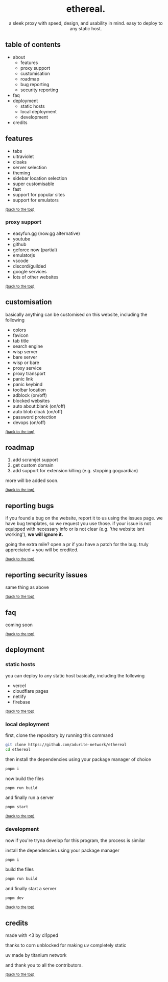 <h1 align="center" id="readme-top">ethereal.</h1>
<p align="center">a sleek proxy with speed, design, and usability in mind. easy to deploy to any static host.</p>

## table of contents
- about
  - features
  - proxy support
  - customisation
  - roadmap
  - bug reporting
  - security reporting
- faq
- deployment
  - static hosts
  - local deployment
  - development
- credits

## features
- tabs
- ultraviolet
- cloaks
- server selection
- theming
- sidebar location selection
- super customisable
- fast
- support for popular sites
- support for emulators

<sub> [(back to the top)](#readme-top)</sub>

### proxy support
- easyfun.gg (now.gg alternative)
- youtube
- github
- geforce now (partial)
- emulatorjs
- vscode
- discord/guilded
- google services
- lots of other websites

<sub> [(back to the top)](#readme-top)</sub>

## customisation
basically anything can be customised on this website, including the following

- colors
- favicon
- tab title
- search engine
- wisp server
- bare server
- wisp or bare
- proxy service
- proxy transport
- panic link
- panic keybind
- toolbar location
- adblock (on/off)
- blocked websites
- auto about:blank (on/off)
- auto blob cloak (on/off)
- password protection
- devops (on/off)

<sub> [(back to the top)](#readme-top)</sub>

## roadmap
1. add scramjet support
2. get custom domain
3. add support for extension killing (e.g. stopping goguardian)

more will be added soon.

<sub> [(back to the top)](#readme-top)</sub>

## reporting bugs
if you found a bug on the website, report it to us using the issues page. we have bug templates, so we request you use those. if your issue is not equipped with necessary info or is not clear (e.g. 'the website isnt working'), **we will ignore it.**

going the extra mile? open a pr if you have a patch for the bug. truly appreciated + you will be credited.

<sub> [(back to the top)](#readme-top)</sub>

## reporting security issues
same thing as above

<sub> [(back to the top)](#readme-top)</sub>

## faq
coming soon

<sub> [(back to the top)](#readme-top)</sub>

## deployment

### static hosts
you can deploy to any static host basically, including the following

- vercel
- cloudflare pages
- netlify
- firebase

<sub> [(back to the top)](#readme-top)</sub>

### local deployment
first, clone the repository by running this command
```bash
git clone https://github.com/adurite-network/ethereal
cd ethereal
```

then install the dependencies using your package manager of choice
```bash
pnpm i
```

now build the files

```bash
pnpm run build
```

and finally run a server
```bash
pnpm start
```

<sub> [(back to the top)](#readme-top)</sub>

### development
now if you're tryna develop for this program, the process is similar

install the dependencies using your package manager
```bash
pnpm i
```

build the files
```bash
pnpm run build
```

and finally start a server
```bash
pnpm dev
```

<sub> [(back to the top)](#readme-top)</sub>

## credits
made with <3 by cl1pped

thanks to corn unblocked for making uv completely static

uv made by titanium network

and thank you to all the contributors.

<sub> [(back to the top)](#readme-top)</sub>
